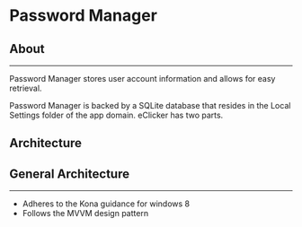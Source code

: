 # **Password Manager** #

## **About** ##

----------
Password Manager stores user account information and allows for easy retrieval.

Password Manager is backed by a SQLite database that resides in the Local Settings folder of the app domain.
eClicker has two parts.


## **Architecture** ##

## General Architecture ##

----------

- Adheres to the Kona guidance for windows 8
- Follows the MVVM design pattern


